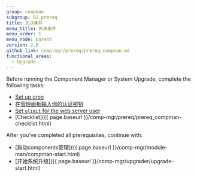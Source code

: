 ```yaml
---
group: compman
subgroup: 02_prereq
title: 先决条件
menu_title: 先决条件
menu_order: 1
menu_node: parent
version: 2.0
github_link: comp-mgr/prereq/prereq_compman.md
functional_areas:
  - Upgrade
---
```


Before running the Component Manager or System Upgrade, complete the following tasks:

*	<a href="{{ page.baseurl }}/comp-mgr/prereq/prereq_cron.html">Set up cron</a>
*	<a href="{{ page.baseurl }}/comp-mgr/prereq/prereq_auth-token.html">在管理面板输入你的认证密钥</a>
*	<a href="{{ page.baseurl }}/comp-mgr/prereq/prereq_compman-ulimit.html">Set `ulimit` for the web server user</a>
*	[Checklist]({{ page.baseurl }}/comp-mgr/prereq/prereq_compman-checklist.html)

After you've completed all prerequisites, continue with:

*	[启动components管理]({{ page.baseurl }}/comp-mgr/module-man/compman-start.html)
*	[开始系统升级]({{ page.baseurl }}/comp-mgr/upgrader/upgrade-start.html)